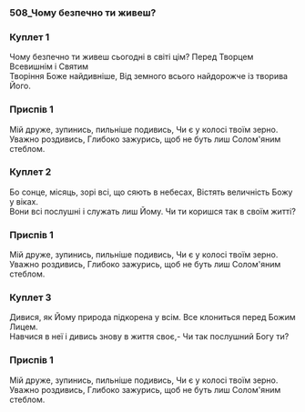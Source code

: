 ### 508_Чому безпечно ти живеш?
### Куплет 1
Чому безпечно ти живеш сьогодні в світі цім? Перед Творцем Всевишнім і Святим <br/>Творіння Боже найдивніше, Від земного всього найдорожче із творива Його.
### Приспів 1
Мій друже, зупинись, пильніше подивись, Чи є у колосі твоїм зерно. <br/>Уважно роздивись, Глибоко зажурись, щоб не буть лиш Солом'яним  стеблом.
### Куплет 2
Бо сонце, місяць, зорі всі, що сяють в небесах, Вістять величність Божу у віках.<br/>Вони всі послушні і служать лиш Йому. Чи ти коришся так в своїм житті?
### Приспів 1
Мій друже, зупинись, пильніше подивись, Чи є у колосі твоїм зерно. <br/>Уважно роздивись, Глибоко зажурись, щоб не буть лиш Солом'яним  стеблом.
### Куплет 3
Дивися, як Йому природа підкорена у всім. Все клониться перед Божим Лицем.<br/>Навчися в неї і дивись знову в життя своє,- Чи так послушний Богу ти?
### Приспів 1
Мій друже, зупинись, пильніше подивись, Чи є у колосі твоїм зерно. <br/>Уважно роздивись, Глибоко зажурись, щоб не буть лиш Солом'яним  стеблом.
